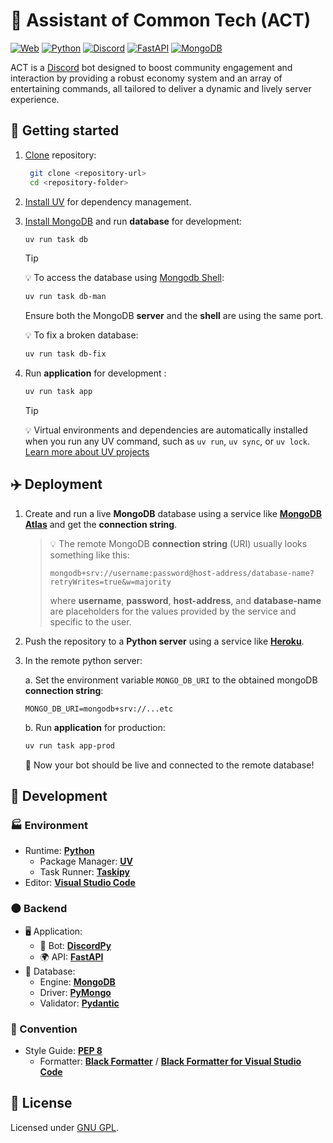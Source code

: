 # 🤖 Assistant of Common Tech (ACT)

[![Web](https://img.shields.io/badge/web-blue?logo=googlechrome)](https://github.com/topics/web)
[![Python](https://img.shields.io/badge/python-blue?logo=python)](https://github.com/topics/python)
[![Discord](https://img.shields.io/badge/discord-blue?logo=discord)](https://github.com/topics/discord)
[![FastAPI](https://img.shields.io/badge/fastapi-blue?logo=fastapi)](https://github.com/topics/fastapi)
[![MongoDB](https://img.shields.io/badge/mongodb-blue?logo=mongodb)](https://github.com/topics/mongo)

ACT is a [Discord](http://discord.com) bot designed to boost community engagement and interaction by providing a robust economy system and an array of entertaining commands, all tailored to deliver a dynamic and lively server experience.

<!-- ![Screenshot](./screenshot.gif?raw=true) -->

## 🏁 Getting started

1. [Clone](https://docs.github.com/en/repositories/creating-and-managing-repositories/cloning-a-repository) repository:

   ```bash
    git clone <repository-url>
    cd <repository-folder>
   ```

2. [Install UV](https://docs.astral.sh/uv/getting-started/installation) for dependency management.

3. [Install MongoDB](https://www.mongodb.com/docs/manual/installation) and run **database** for development:

   ```bash
   uv run task db
   ```

   > [!TIP]
   >
   > 💡 To access the database using [Mongodb Shell](https://www.mongodb.com/products/tools/shell):
   >
   > ```bash
   > uv run task db-man
   > ```
   >
   > Ensure both the MongoDB **server** and the **shell** are using the same port.
   >
   > 💡 To fix a broken database:
   >
   > ```bash
   > uv run task db-fix
   > ```

4. Run **application** for development :

   ```bash
   uv run task app
   ```

   > [!TIP]
   >
   > 💡 Virtual environments and dependencies are automatically installed when you run any UV command, such as `uv run`, `uv sync`, or `uv lock`. [Learn more about UV projects](https://docs.astral.sh/uv/guides/projects)

## ✈️ Deployment

1. Create and run a live **MongoDB** database using a service like [**MongoDB Atlas**](https://www.mongodb.com/cloud/atlas) and get the **connection string**.

   > 💡 The remote MongoDB **connection string** (URI) usually looks something like this:
   >
   > ```
   > mongodb+srv://username:password@host-address/database-name?retryWrites=true&w=majority
   > ```
   >
   > where **username**, **password**, **host-address**, and **database-name** are placeholders for the values provided by the service and specific to the user.

2. Push the repository to a **Python server** using a service like [**Heroku**](https://heroku.com).

3. In the remote python server:

   a. Set the environment variable `MONGO_DB_URI` to the obtained mongoDB **connection string**:

   ```
   MONGO_DB_URI=mongodb+srv://...etc
   ```

   b. Run **application** for production:

   ```bash
   uv run task app-prod
   ```

   🎉 Now your bot should be live and connected to the remote database!

## 🚀 Development

### 🏭 Environment

- Runtime: [**Python**](https://github.com/python)
  - Package Manager: [**UV**](https://github.com/astral-sh/uv)
  - Task Runner: [**Taskipy**](https://github.com/taskipy/taskipy)
- Editor: [**Visual Studio Code**](https://code.visualstudio.com)

### 🌑 Backend

- 🖥 Application:
  - 🤖 Bot: [**DiscordPy**](https://discordpy.readthedocs.io/en/stable/index.html)
  - 🌍 API: [**FastAPI**](https://fastapi.tiangolo.com)
- 💽 Database:
  - Engine: [**MongoDB**](https://www.mongodb.com)
  - Driver: [**PyMongo**](https://pymongo.readthedocs.io)
  - Validator: [**Pydantic**](https://docs.pydantic.dev)

### 📔 Convention

- Style Guide: [**PEP 8**](https://peps.python.org/pep-0008/)
  - Formatter: [**Black Formatter**](https://black.readthedocs.io/en/stable) / [**Black Formatter for Visual Studio Code**](https://marketplace.visualstudio.com/items?itemName=ms-python.black-formatter)

## 📄 License

Licensed under [GNU GPL](./LICENSE).
